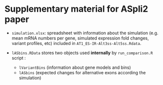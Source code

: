 # Supplementary material for ASpli2 paper

- `simulation.xlsx`: spreadsheet with information about the simulation (e.g. mean mRNA numbers per gene, 
simulated expression fold changes, variant profiles, etc) included in `AT1_ES-IR-Alt3ss-Alt5ss.Rdata`.

- `lASbins.RData` stores two objects used **internally** by `run_comparison.R` script :
  - `lVariantBins` (information about gene models and bins)  
  - `lASbins` (expected changes for alternative exons according the simulation)

